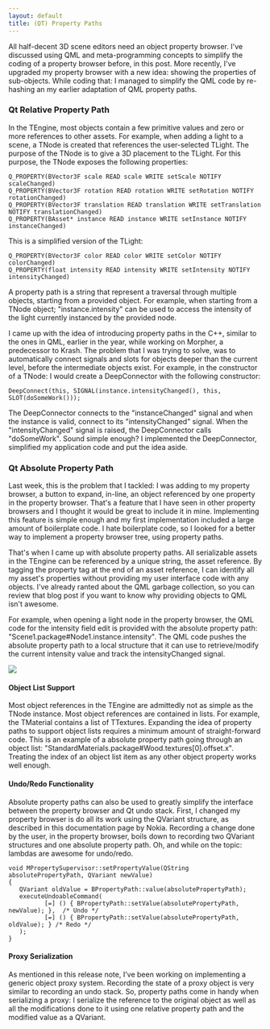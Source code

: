 ```yaml
---
layout: default
title: (QT) Property Paths
---
```

All half-decent 3D scene editors need an object property browser. I've discussed using QML and meta-programming concepts to simplify the coding of a property browser before, in this post. More recently, I've upgraded my property browser with a new idea: showing the properties of sub-objects. While coding that: I managed to simplify the QML code by re-hashing an my earlier adaptation of QML property paths.

<h3>Qt Relative Property Path</h3>
In the TEngine, most objects contain a few primitive values and zero or more references to other assets. For example, when adding a light to a scene, a TNode is created that references the user-selected TLight. The purpose of the TNode is to give a 3D placement to the TLight. For this purpose, the TNode exposes the following properties:
<pre><code>Q_PROPERTY(BVector3F scale READ scale WRITE setScale NOTIFY scaleChanged)
Q_PROPERTY(BVector3F rotation READ rotation WRITE setRotation NOTIFY rotationChanged)
Q_PROPERTY(BVector3F translation READ translation WRITE setTranslation NOTIFY translationChanged)
Q_PROPERTY(BAsset* instance READ instance WRITE setInstance NOTIFY instanceChanged)</code></pre>
This is a simplified version of the TLight:
<pre><code>Q_PROPERTY(BVector3F color READ color WRITE setColor NOTIFY colorChanged)
Q_PROPERTY(float intensity READ intensity WRITE setIntensity NOTIFY intensityChanged)</code></pre>

<p>A property path is a string that represent a traversal through multiple objects, starting from a provided object. For example, when starting from a TNode object; "instance.intensity" can be used to access the intensity of the light currently instanced by the provided node.</p>

<p>I came up with the idea of introducing property paths in the C++, similar to the ones in QML, earlier in the year, while working on Morpher, a predecessor to Krash. The problem that I was trying to solve, was to automatically connect signals and slots for objects deeper than the current level, before the intermediate objects exist. For example, in the constructor of a TNode: I would create a DeepConnector with the following constructor:</p>

<pre><code>DeepConnect(this, SIGNAL(instance.intensityChanged(), this, SLOT(doSomeWork()));</code></pre>

<p>The DeepConnector connects to the "instanceChanged" signal and when the instance is valid, connect to its "intensityChanged" signal. When the "intensityChanged" signal is raised, the DeepConnector calls "doSomeWork". Sound simple enough? I implemented the DeepConnector, simplified my application code and put the idea aside.</p>

<h3>Qt Absolute Property Path</h3>
<p>Last week, this is the problem that I tackled: I was adding to my property browser, a button to expand, in-line, an object referenced by one property in the property browser. That's a feature that I have seen in other property browsers and I thought it would be great to include it in mine. Implementing this feature is simple enough and my first implementation included a large amount of boilerplate code. I hate boilerplate code, so I looked for a better way to implement a property browser tree, using property paths.</p>
<p>That's when I came up with absolute property paths. All serializable assets in the TEngine can be referenced by a unique string, the asset reference. By tagging the property tag at the end of an asset reference, I can identify all my asset's properties without providing my user interface code with any objects. I've already ranted about the QML garbage collection, so you can review that blog post if you want to know why providing objects to QML isn't awesome.</p>
<p>For example, when opening a light node in the property browser, the QML code for the intensity field edit is provided with the absolute property path: "Scene1.package#Node1.instance.intensity". The QML code pushes the absolute property path to a local structure that it can use to retrieve/modify the current intensity value and track the intensityChanged signal.</p>

<img src='../../../assets/property_browser.jpg'/>

<h4>Object List Support</h4>
Most object references in the TEngine are admittedly not as simple as the TNode instance. Most object references are contained in lists. For example, the TMaterial contains a list of TTextures. Expanding the idea of property paths to support object lists requires a minimum amount of straight-forward code. This is an example of a absolute property path going through an object list: "StandardMaterials.package#Wood.textures[0].offset.x". Treating the index of an object list item as any other object property works well enough.

<h4>Undo/Redo Functionality</h4>
Absolute property paths can also be used to greatly simplify the interface between the property browser and Qt undo stack. First, I changed my property browser is do all its work using the QVariant structure, as described in this documentation page by Nokia. Recording a change done by the user, in the property browser, boils down to recording two QVariant structures and one absolute property path. Oh, and while on the topic: lambdas are awesome for undo/redo.

<pre><code>void MPropertySupervisor::setPropertyValue(QString absolutePropertyPath, QVariant newValue)
{
   QVariant oldValue = BPropertyPath::value(absolutePropertyPath);
   executeUndoableCommand(
          [=] () { BPropertyPath::setValue(absolutePropertyPath, newValue); },  /* Undo */
          [=] () { BPropertyPath::setValue(absolutePropertyPath, oldValue); } /* Redo */
   );
}</code></pre>

<h4>Proxy Serialization</h4>
As mentioned in this release note, I've been working on implementing a generic object proxy system. Recording the state of a proxy object is very similar to recording an undo stack. So, property paths come in handy when serializing a proxy: I serialize the reference to the original object as well as all the modifications done to it using one relative property path and the modified value as a QVariant.
